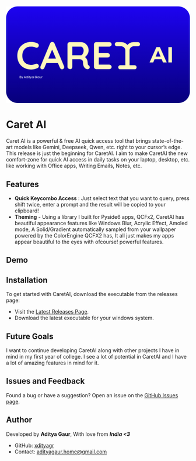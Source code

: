 ![Alt text](https://github.com/xdityagr/CaretAI/blob/main/resources/icons/caretAI_banner.png?raw=true "Banner Image")

# **Caret AI**
Caret AI is a powerful & free AI quick access tool that brings state-of-the-art models like Gemini, Deepseek, Qwen, etc. right to your cursor’s edge. This release is just the beginning for CaretAI. I aim to make CaretAI the new comfort-zone for quick AI access in daily tasks on your laptop, desktop, etc. like working with Office apps, Writing Emails, Notes, etc. 

## Features
- **Quick Keycombo Access** : Just select text that you want to query, press shift twice, enter a prompt and the result will be copied to your clipboard!
-  **Theming** - Using a library I built for Pyside6 apps, QCFx2, CaretAI has beautiful appearance features like Windows Blur, Acrylic Effect, Amoled mode, A Solid/Gradient automatically sampled from your wallpaper powered by the ColorEngine QCFX2 has, It all just makes my apps appear beautiful to the eyes with ofcourse! powerful features.
  
## Demo 

## Installation

To get started with CaretAI, download the executable from the releases page:
- Visit the [Latest Releases Page](https://github.com/xdityagr/CaretAI/releases/).
- Download the latest executable for your windows system.


## Future Goals 
I want to continue developing CaretAI along with other projects I have in mind in my first year of college.
I see a lot of potential in CaretAI and I have a lot of amazing features in mind for it.

## Issues and Feedback
Found a bug or have a suggestion? Open an issue on the [GitHub Issues page](https://github.com/xdityagr/CaretAI/issues).

## Author
Developed by **Aditya Gaur**, With love from ***India <3***
- GitHub: [xdityagr](https://github.com/xdityagr)  
- Contact: [adityagaur.home@gmail.com]()
